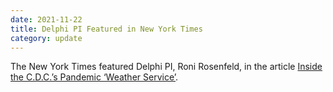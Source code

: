 ```yaml
---
date: 2021-11-22
title: Delphi PI Featured in New York Times
category: update
---
```


The New York Times featured Delphi PI, Roni Rosenfeld, in the article [Inside the C.D.C.’s Pandemic ‘Weather Service’](https://www.nytimes.com/2021/11/22/magazine/cdc-pandemic-prediction.html).

